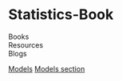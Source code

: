 # Statistics-Book
    
Books   
Resources   
Blogs   
    
<a href="./Models">Models</a>
[Models section](./Statistics-Book/Models)
